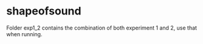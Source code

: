 # shapeofsound

Folder exp1_2 contains the combination of both experiment 1 and 2, use that when running. 
